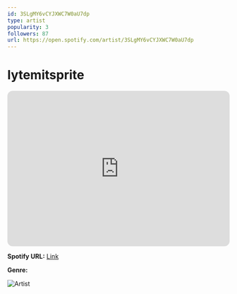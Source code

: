```yaml
---
id: 3SLgMY6vCYJXWC7W0aU7dp
type: artist
popularity: 3
followers: 87
url: https://open.spotify.com/artist/3SLgMY6vCYJXWC7W0aU7dp
---
```

# lytemitsprite

<iframe style="border-radius:12px" src="https://open.spotify.com/embed/artist/3SLgMY6vCYJXWC7W0aU7dp" width="100%" height="352" frameBorder="0" allowfullscreen="" allow="autoplay; clipboard-write; encrypted-media; fullscreen; picture-in-picture" loading="lazy"></iframe>

**Spotify URL:** [Link](https://open.spotify.com/artist/3SLgMY6vCYJXWC7W0aU7dp)

**Genre:** 

![Artist](https://i.scdn.co/image/ab6761610000e5eb4f89d9db4ae4cf49a804d881)

